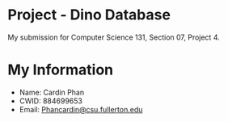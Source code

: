 # Project - Dino Database

My submission for Computer Science 131, Section 07, Project 4.

# My Information

* Name: Cardin Phan
* CWID: 884699653
* Email: Phancardin@csu.fullerton.edu